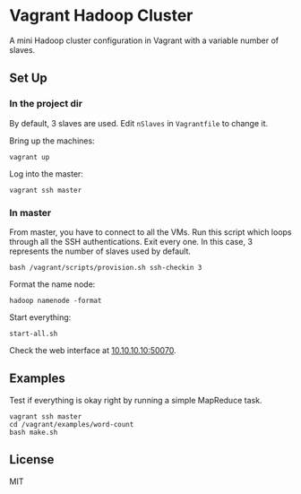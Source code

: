 # Vagrant Hadoop Cluster

A mini Hadoop cluster configuration in Vagrant with a variable number of slaves.

## Set Up

### In the project dir

By default, 3 slaves are used. Edit `nSlaves` in `Vagrantfile` to change it.

Bring up the machines:

    vagrant up

Log into the master:

    vagrant ssh master

### In master

From master, you have to connect to all the VMs. Run this script which loops
through all the SSH authentications. Exit every one. In this case, 3 represents
the number of slaves used by default.

    bash /vagrant/scripts/provision.sh ssh-checkin 3

Format the name node:

    hadoop namenode -format

Start everything:

    start-all.sh

Check the web interface at [10.10.10.10:50070](http://10.10.10.10:50070).

## Examples

Test if everything is okay right by running a simple MapReduce task.

    vagrant ssh master
    cd /vagrant/examples/word-count
    bash make.sh

## License

MIT
